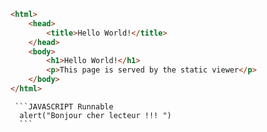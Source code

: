 ```HTML Runnable
<html>
    <head>
        <title>Hello World!</title>
    </head>
    <body>
        <h1>Hello World!</h1>
        <p>This page is served by the static viewer</p>
    </body>
</html>
```

     ```JAVASCRIPT Runnable
      alert("Bonjour cher lecteur !!! ")
      ```